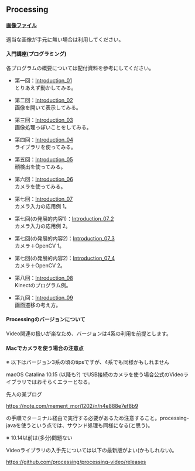 Processing
---
#### [画像ファイル](https://github.com/fudiwara/processing/tree/master/Image)
適当な画像が手元に無い場合は利用してください。

#### 入門講座(プログラミング)
各プログラムの概要については配付資料を参考にしてください。  
* 第一回：[Introduction_01](https://github.com/fudiwara/processing/tree/master/Introduction_01)  
とりあえず動かしてみる。

* 第二回：[Introduction_02](https://github.com/fudiwara/processing/tree/master/Introduction_02)  
画像を開いて表示してみる。

* 第三回：[Introduction_03](https://github.com/fudiwara/processing/tree/master/Introduction_03)  
画像処理っぽいことをしてみる。

* 第四回：[Introduction_04](https://github.com/fudiwara/processing/tree/master/Introduction_04)  
ライブラリを使ってみる。

* 第五回：[Introduction_05](https://github.com/fudiwara/processing/tree/master/Introduction_05)  
顔検出を使ってみる。

* 第六回：[Introduction_06](https://github.com/fudiwara/processing/tree/master/Introduction_06)  
カメラを使ってみる。

* 第七回：[Introduction_07](https://github.com/fudiwara/processing/tree/master/Introduction_07)  
カメラ入力の応用例 1。

* 第七回(の発展的内容1)：[Introduction_07_2](https://github.com/fudiwara/processing/tree/master/Introduction_07_2)  
カメラ入力の応用例 2。

* 第七回(の発展的内容2)：[Introduction_07_3](https://github.com/fudiwara/processing/tree/master/Introduction_07_3)  
カメラ＋OpenCV 1。

* 第七回(の発展的内容2)：[Introduction_07_4](https://github.com/fudiwara/processing/tree/master/Introduction_07_4)  
カメラ＋OpenCV 2。

* 第八回：[Introduction_08](https://github.com/fudiwara/processing/tree/master/Introduction_08)  
Kinectのプログラム例。

* 第九回：[Introduction_09](https://github.com/fudiwara/processing/tree/master/Introduction_09)  
画面遷移の考え方。

#### Processingのバージョンについて
Video関連の扱いが楽なため、バージョンは4系の利用を前提とします。

#### Macでカメラを使う場合の注意点
※ 以下はバージョン3系の頃のtipsですが、4系でも同様かもしれません

macOS Catalina 10.15 (以降も?) でUSB接続のカメラを使う場合公式のVideoライブラリではおそらくエラーとなる。

先人の某ブログ

https://note.com/mement_mori1202/n/n4e888e7ef8b9

の手順でターミナル経由で実行する必要があるため注意すること。processing-javaを使うという点では、サウンド処理も同様になる(と思う)。

※ 10.14以前は(多分)問題ない

Videoライブラリの入手先については以下の最新版がよい(かもしれない)。

https://github.com/processing/processing-video/releases